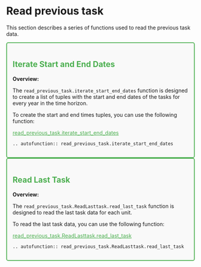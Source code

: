 # Read previous task

This section describes a series of functions used to read the previous task data.

<div style="border: 2px solid #4CAF50; padding: 15px; background-color: #f9f9f9; border-radius: 5px;">
  <h2 style="color: #4CAF50;">Iterate Start and End Dates</h2>
  <p><strong>Overview:</strong></p>
  <p>The <code>read_previous_task.iterate_start_end_dates</code> function is designed to create a list of tuples with the start and end dates of the tasks for every year in the time horizon.</p>
  <p>To create the start and end times tuples, you can use the following function:</p>
  <p><a href="https://github.com/fsartore/Schedule_MIL_optimization_pyomo/blob/main/read_previous_task.py#L25-L40" target="_blank" style="color: #4CAF50;">read_previous_task.iterate_start_end_dates</a></p>

```{eval-rst}
.. autofunction:: read_previous_task.iterate_start_end_dates
```
</div>

<div style="border: 2px solid #4CAF50; padding: 15px; background-color: #f9f9f9; border-radius: 5px;">
  <h2 style="color: #4CAF50;">Read Last Task</h2>
  <p><strong>Overview:</strong></p>
  <p>The <code>read_previous_task.ReadLasttask.read_last_task</code> function is designed to read the last task data for each unit.</p>
  <p>To read the last task data, you can use the following function:</p>
  <p><a href="https://github.com/fsartore/Schedule_MIL_optimization_pyomo/blob/main/read_previous_task.py#L19-L20" target="_blank" style="color: #4CAF50;">read_previous_task.ReadLasttask.read_last_task</a></p>

```{eval-rst}
.. autofunction:: read_previous_task.ReadLasttask.read_last_task
```

